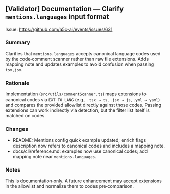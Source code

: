 ## [Validator] Documentation — Clarify `mentions.languages` input format

Issue: https://github.com/a5c-ai/events/issues/631

### Summary

Clarifies that `mentions.languages` accepts canonical language codes used by the code‑comment scanner rather than raw file extensions. Adds mapping note and updates examples to avoid confusion when passing `tsx,jsx`.

### Rationale

Implementation (`src/utils/commentScanner.ts`) maps extensions to canonical codes via `EXT_TO_LANG` (e.g., `.tsx → ts`, `.jsx → js`, `.yml → yaml`) and compares the provided allowlist directly against those codes. Passing extensions can work indirectly via detection, but the filter list itself is matched on codes.

### Changes

- README: Mentions config quick example updated; enrich flags description now refers to canonical codes and includes a mapping note.
- docs/cli/reference.md: examples now use canonical codes; add mapping note near `mentions.languages`.

### Notes

This is documentation‑only. A future enhancement may accept extensions in the allowlist and normalize them to codes pre‑comparison.
